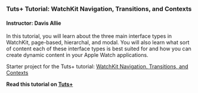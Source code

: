 ### Tuts+ Tutorial: WatchKit Navigation, Transitions, and Contexts

#### Instructor: Davis Allie

In this tutorial, you will learn about the three main interface types in WatchKit, page-based, hierarchal, and modal. You will also learn what sort of content each of these interface types is best suited for and how you can create dynamic content in your Apple Watch applications.

Starter project for the Tuts+ tutorial: [WatchKit Navigation, Transitions, and Contexts](http://code.tutsplus.com/tutorials/watchkit-navigation-transitions-and-contexts--cms-23938)

**Read this tutorial on [Tuts+](https://code.tutsplus.com)**
